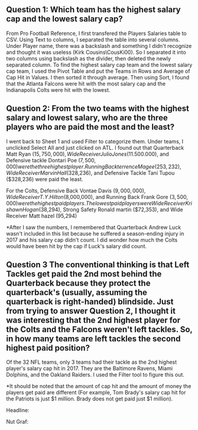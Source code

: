 ## Question 1: Which team has the highest salary cap and the lowest salary cap?

From Pro Football Reference, I first transfered the Players Salaries table to CSV. Using Text to columns, I separated the table into several columns. Under Player name, there was a backslash and something I didn't recognize and thought it was useless (Kirk Cousins\CousKi00). So I separated it into two columns using backslash as the divider, then deleted the newly separated column.
To find the highest salary cap team and the lowest salary cap team, I used the Pivot Table and put the Teams in Rows and Average of Cap Hit in Values. I then sorted it through average. Then using Sort, I found that the Atlanta Falcons were hit with the most salary cap and the Indianapolis Colts were hit with the lowest.

## Question 2: From the two teams with the highest salary and lowest salary, who are the three players who are paid the most and the least?

I went back to Sheet 1 and used Filter to categorize them. Under teams, I unclicked Select All and just clicked on ATL. I found out that Quarterback Matt Ryan ($15,750,000), Wide Receiver Julio Jones ($11.500.000), and Defensive tackle Dontari Poe ($7,500,000) were the three highest player. Running Back terrence Magee (253,232), Wide Receiver Marvin Hall ($328,236), and Defensive Tackle Tani Tupou ($328,236) were paid the least.

For the Colts, Defensive Back Vontae Davis ($9,000,000), Wide Receiver T.Y. Hilton ($8,000,000), and Running Back Frank Gore ($3,500,000) were the highest paid players. The lowest paid players were Wide Receiver Krishawn Hogan ($38,294), Strong Safety Ronald martin ($72,353), and Wide Receiver Matt hazel (95,294)

*After I saw the numbers, I remembered that Quarterback Andrew Luck wasn't included in this list because he suffered a season-ending injury in 2017 and his salary cap didn't count. I did wonder how much the Colts would have been hit by the cap if Luck's salary did count.

## Question 3 The conventional thinking is that Left Tackles get paid the 2nd most behind the Quarterback because they protect the quarterback's (usually, assuming the quarterback is right-handed) blindside. Just from trying to answer Question 2, I thought it was interesting that the 2nd highest player for the Colts and the Falcons weren't left tackles. So, in how many teams are left tackles the second highest paid position?

Of the 32 NFL teams, only 3 teams had their tackle as the 2nd highest player's salary cap hit in 2017. They are the Baltimore Ravens, Miami Dolphins, and the Oakland Raiders. I used the Filter tool to figure this out. 

*It should be noted that the amount of cap hit and the amount of money the players get paid are different (For example, Tom Brady's salary cap hit for the Patriots is just $1 million. Brady does not get paid just $1 million). 


Headline:

Nut Graf:
